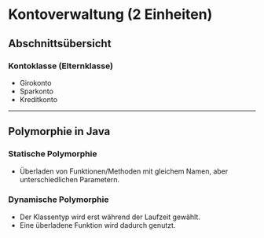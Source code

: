 # Kontoverwaltung (2 Einheiten)

## Abschnittsübersicht

### Kontoklasse (Elternklasse)

- Girokonto
- Sparkonto
- Kreditkonto

---

## Polymorphie in Java

### Statische Polymorphie
- Überladen von Funktionen/Methoden mit gleichem Namen, aber unterschiedlichen Parametern.

### Dynamische Polymorphie
- Der Klassentyp wird erst während der Laufzeit gewählt.
- Eine überladene Funktion wird dadurch genutzt.
